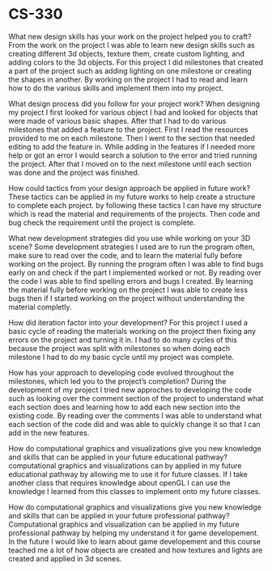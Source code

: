# CS-330
What new design skills has your work on the project helped you to craft?
From the work on the project I was able to learn new design skills such as creating different 3d objects, texture them, create custom lighting, and adding colors to the 3d objects. For this project I did milestones that created a part of the project such as adding lighting on one milestone or creating the shapes in another. By working on the project I had to read and learn how to do the various skills and implement them into my project.

What design process did you follow for your project work?
When designing my project I first looked for various object I had and looked for objects that were made of various basic shapes. After that I had to do various milestones that added a feature to the project. First I read the resources provided to me on each milestone. Then I went to the section that needed editing to add the feature in. While adding in the features if I needed more help or got an error I would search a solution to the error and tried running the project. After that I moved on to the next milestone until each section was done and the project was finished.

How could tactics from your design approach be applied in future work?
These tactics can be applied in my future works to help create a structure to complete each project. by following these tactics I can have my structure which is read the material and requirements of the projects. Then code and bug check the requirement until the project is complete.

What new development strategies did you use while working on your 3D scene?
Some development strategies I used are to run the program often, make sure to read over the code, and to learn the material fully before working on the project. By running the program often I was able to find bugs early on and check if the part I implemented worked or not. By reading over the code I was able to find spelling errors and bugs I created. By learning the material fully before working on the project I was able to create less bugs then if I started working on the project without understanding the material completly.

How did iteration factor into your development?
For this project I used a basic cycle of reading the materials working on the project then fixing any errors on the project and turning it in. I had to do many cycles of this because the project was split with milestones so when doing each milestone I had to do my basic cycle until my project was complete.

How has your approach to developing code evolved throughout the milestones, which led you to the project’s completion?
During the development of my project I tried new approches to developing the code such as looking over the comment section of the project to understand what each section does and learning how to add each new section into the existing code. By reading over the comments I was able to understand what each section of the code did and was able to quickly change it so that I can add in the new features.

How do computational graphics and visualizations give you new knowledge and skills that can be applied in your future educational pathway?
computational graphics and visualizations can by applied in my future educational pathway by allowing me to use it for future classes. If I take another class that requires knowledge about openGL I can use the knowledge I learned from this classes to implement onto my future classes.

How do computational graphics and visualizations give you new knowledge and skills that can be applied in your future professional pathway?
Computational graphics and visualization can be applied in my future professional pathway by helping my understand it for game developement. In the future I would like to learn about game developement and this course teached me a lot of how objects are created and how textures and lights are created and applied in 3d scenes.
